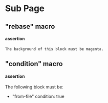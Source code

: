 # Sub Page

## "rebase" macro

#### assertion

```
The background of this block must be magenta.
```

## "condition" macro

#### assertion

The following block must be:

* "from-file" condition: true
